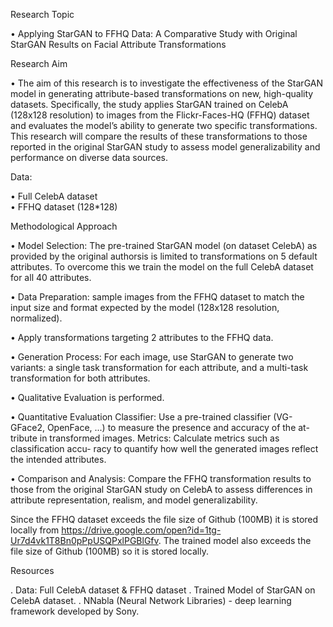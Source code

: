 Research Topic

• Applying StarGAN to FFHQ Data: A Comparative Study with Original StarGAN Results
on Facial Attribute Transformations

Research Aim

• The aim of this research is to investigate the effectiveness of the StarGAN model in
generating attribute-based transformations on new, high-quality datasets.
Specifically, the study applies StarGAN trained on CelebA (128x128 resolution) to images from the
Flickr-Faces-HQ (FFHQ) dataset and evaluates the model’s ability to generate two specific
transformations.
This research will compare the results of these transformations to those reported in the original StarGAN study to assess model
generalizability and performance on diverse data sources.

Data: 

• Full CelebA dataset  
• FFHQ dataset (128*128)  

Methodological Approach

• Model Selection: The pre-trained StarGAN model
(on dataset CelebA) as provided by the original authorsis is limited to transformations on 5 default attributes.
To overcome this we train the model on the full CelebA dataset for all 40 attributes.

• Data Preparation: sample images from the FFHQ dataset to
match the input size and format expected by the model (128x128 resolution, normalized).

• Apply transformations targeting 2 attributes to the FFHQ data. 

• Generation Process:
For each image, use StarGAN to generate two variants: a single task transformation for each attribute, and a multi-task transformation for both attributes.

• Qualitative Evaluation is performed.

• Quantitative Evaluation Classifier: Use a pre-trained classifier (VG-
GFace2, OpenFace, ...) to measure the presence and accuracy of the at-
tribute in transformed images. 
Metrics: Calculate metrics such as classification accu-
racy to quantify how well the generated images reflect the intended attributes.

• Comparison and Analysis:
Compare the FFHQ transformation results to those from the
original StarGAN study on CelebA to assess differences in attribute representation,
realism, and model generalizability.

Since the FFHQ dataset exceeds the file size of Github (100MB) it is stored locally from
https://drive.google.com/open?id=1tg-Ur7d4vk1T8Bn0pPpUSQPxlPGBlGfv.
The trained model also exceeds the file size of Github (100MB) so it is stored locally.

Resources

. Data: Full CelebA dataset & FFHQ dataset
. Trained Model of StarGAN on CelebA dataset.
. NNabla (Neural Network Libraries) - deep learning framework developed by Sony.
